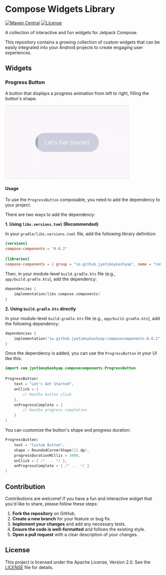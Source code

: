 # Compose Widgets Library

[![Maven Central](https://img.shields.io/maven-central/v/io.github.jyotimoykashyap/composecomponents?logo=android)](https://search.maven.org/artifact/io.github.jyotimoykashyap/composecomponents)
[![License](https://img.shields.io/badge/License-Apache_2.0-blue.svg)](LICENSE)

A collection of interactive and fun widgets for Jetpack Compose.

This repository contains a growing collection of custom widgets that can be easily integrated into your Android projects to create engaging user experiences.

## Widgets

### Progress Button

A button that displays a progress animation from left to right, filling the button's shape.

![Progress Button GIF](assets/progressbtnprev.gif)

#### Usage

To use the `ProgressButton` composable, you need to add the dependency to your project.

There are two ways to add the dependency:

**1. Using `libs.versions.toml` (Recommended)**

In your `gradle/libs.versions.toml` file, add the following library definition:

```toml
[versions]
compose-components = "0.0.2"

[libraries]
compose-components = { group = "io.github.jyotimoykashyap", name = "composecomponents", version.ref = "compose-components" }
```

Then, in your module-level `build.gradle.kts` file (e.g., `app/build.gradle.kts`), add the dependency:

```kotlin
dependencies {
    implementation(libs.compose.components)
}
```

**2. Using `build.gradle.kts` directly**

In your module-level `build.gradle.kts` file (e.g., `app/build.gradle.kts`), add the following dependency:

```kotlin
dependencies {
    implementation("io.github.jyotimoykashyap:composecomponents:0.0.2")
}
```

Once the dependency is added, you can use the `ProgressButton` in your UI like this:

```kotlin
import com.jyotimoykashyap.composecomponents.ProgressButton

ProgressButton(
    text = "Let's Get Started",
    onClick = {
        // Handle button click
    },
    onProgressComplete = {
        // Handle progress completion
    }
)
```

You can customize the button's shape and progress duration:

```kotlin
ProgressButton(
    text = "Custom Button",
    shape = RoundedCornerShape(12.dp),
    progressDurationMillis = 3000,
    onClick = { /* ... */ },
    onProgressComplete = { /* ... */ }
)
```

## Contribution

Contributions are welcome! If you have a fun and interactive widget that you'd like to share, please follow these steps:

1.  **Fork the repository** on GitHub.
2.  **Create a new branch** for your feature or bug fix.
3.  **Implement your changes** and add any necessary tests.
4.  **Ensure the code is well-formatted** and follows the existing style.
5.  **Open a pull request** with a clear description of your changes.

## License

This project is licensed under the Apache License, Version 2.0. See the [LICENSE](LICENSE) file for details.